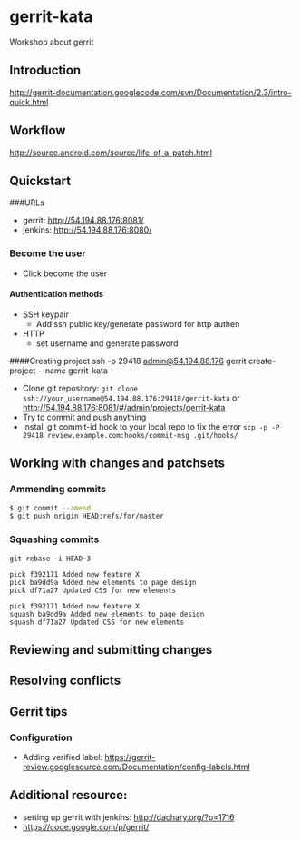 gerrit-kata
===========

Workshop about gerrit

## Introduction
http://gerrit-documentation.googlecode.com/svn/Documentation/2.3/intro-quick.html

## Workflow
http://source.android.com/source/life-of-a-patch.html

## Quickstart
###URLs
* gerrit: http://54.194.88.176:8081/
* jenkins: http://54.194.88.176:8080/

### Become the user
* Click become the user

#### Authentication methods
* SSH keypair
  * Add ssh public key/generate password for http authen
* HTTP
  * set username and generate password

####Creating project
ssh -p 29418 admin@54.194.88.176 gerrit create-project --name gerrit-kata

* Clone git repository: `git clone ssh://your_username@54.194.88.176:29418/gerrit-kata` or http://54.194.88.176:8081/#/admin/projects/gerrit-kata
* Try to commit and push anything
* Install git commit-id hook to your local repo to fix the error `scp -p -P 29418 review.example.com:hooks/commit-msg .git/hooks/`

## Working with changes and patchsets

### Ammending commits
```bash
$ git commit --amend
$ git push origin HEAD:refs/for/master
```

### Squashing commits
`git rebase -i HEAD~3`

```
pick f392171 Added new feature X
pick ba9dd9a Added new elements to page design
pick df71a27 Updated CSS for new elements
```

```
pick f392171 Added new feature X
squash ba9dd9a Added new elements to page design
squash df71a27 Updated CSS for new elements
```

## Reviewing and submitting changes

## Resolving conflicts

## Gerrit tips
### Configuration
* Adding verified label: https://gerrit-review.googlesource.com/Documentation/config-labels.html

## Additional resource:
* setting up gerrit with jenkins: http://dachary.org/?p=1716
* https://code.google.com/p/gerrit/
